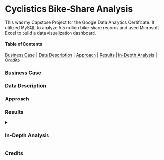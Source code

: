 # Cyclistics Bike-Share Analysis

This was my Capstone Project for the Google Data Analytics Certificate. It utilized MySQL to analyze 5.5 million bike-share records and used Microsoft Excel to build a data visualization dashboard.


#### Table of Contents
[Business Case](#business-case) | 
[Data Description](#data-description) | 
[Approach](#approach) | 
[Results](#results) | 
[In-Depth Analysis](#in-depth-analysis) | 
[Credits](#credits)

<!-- Insert Banner photo of dashboard -->

### Business Case


### Data Description



### Approach

### Results

<details>
  <summary><h3>In-Depth Analysis</h3></summary>
  
  This is the more in-depth longer version of the process
  
  #### Table of Contents
  [Ask](#ask) | 
  [Prepare](#prepare) | 
  [Process](#process) | 
  [Analyze](#analyze) | 
  [Share](#share) | 
  [Further Considerations](#further-considerations)
  
  ### Ask
  
  What is the problem you are trying to resolve?
  
  How can your insights drive business decisions?
  
  ### Prepare
  
  Where is your data located?
  
  How is the data organized?
  
  Are there issues with bias or credibility in this data? Does your data ROCCC?
  
  How are you addressing licensing, privacy, security, and accessibility?
  
  How did you verify the data's integrity?
  
  How does it help you answer the question?
  
  Are there any problems with the data?
  
  ### Process
  
  What tools are you using and why?
  
  Have you ensured your data's integrity?
  
  What steps have you taken to ensure your data is clean?
  
  How can you verify that your data is clean and ready to analyze?
  
  Have you documented your cleaning process so you can review and share those results?
  
  ### Analyze
  
  How should you organize your data to perform an analysis on it?
  
  Has your data been properly formatted?
  
  What surprises did you discover in your data?
  
  What trends or relationships did you find in your data?
  
  How will these insights help answer your business questions?
  
  ### Share
  
  Were you able to answer the question of how annual members and casual riders use Cyclistic bikes differently?
  
  What story does your data tell?
  
  How do your findings relate to your original question?
  
  Who is your audience? What is the best way to communicate with them?
  
  Can data visualization help you share your findings?
  
  Is your presentation accessible to your audience?
  
  ### Further Considerations
  
  What is your final conclusion based on your analysis?
  
  How could your team and business apply your insights?
  
  What next steps would you or your stakeholders take based on your findings?
  
  Is there additional data you could use to expand your findings?
  
  </details>
  
 ### Credits
